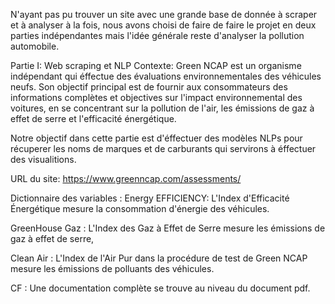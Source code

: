 N'ayant pas pu trouver un site avec une grande base de donnée à scraper et à analyser à la fois, nous avons choisi de faire de faire le projet en deux parties indépendantes mais l'idée générale reste d'analyser la pollution automobile.

Partie I: Web scraping et NLP
Contexte: Green NCAP est un organisme indépendant qui éffectue des évaluations environnementales des véhicules neufs. Son objectif principal est de fournir aux consommateurs des informations complètes et objectives sur l'impact environnemental des voitures, en se concentrant sur la pollution de l'air, les émissions de gaz à effet de serre et l'efficacité énergétique.

Notre objectif dans cette partie est d'éffectuer des modèles NLPs pour récuperer les noms de marques et de carburants qui servirons à éffectuer des visualitions.

URL du site: https://www.greenncap.com/assessments/

Dictionnaire des variables :
Energy EFFICIENCY: L'Index d'Efficacité Énergétique mesure la consommation d'énergie des véhicules.

GreenHouse Gaz : L'Index des Gaz à Effet de Serre mesure les émissions de gaz à effet de serre,

Clean Air : L'Index de l'Air Pur dans la procédure de test de Green NCAP mesure les émissions de polluants des véhicules.


CF : Une documentation complète se trouve au niveau du document pdf. 
